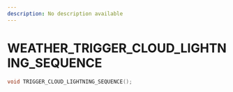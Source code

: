 ```yaml
---
description: No description available 
---
```


# WEATHER\_TRIGGER_CLOUD_LIGHTNING_SEQUENCE

```cpp
void TRIGGER_CLOUD_LIGHTNING_SEQUENCE();
```